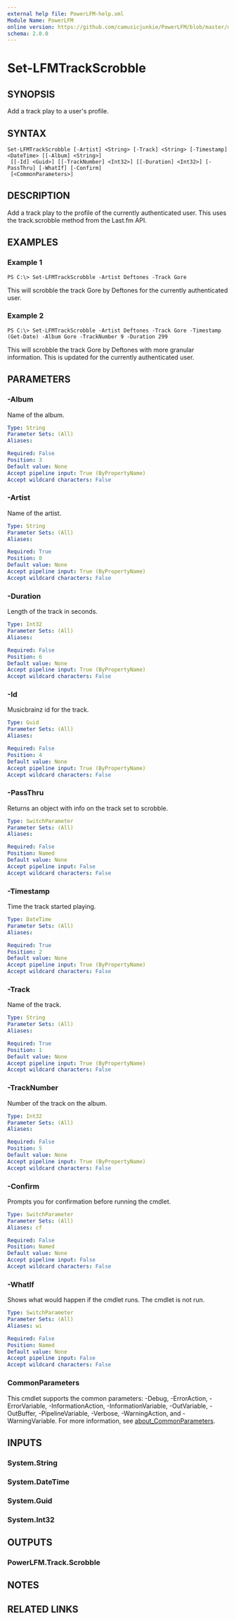 ```yaml
---
external help file: PowerLFM-help.xml
Module Name: PowerLFM
online version: https://github.com/camusicjunkie/PowerLFM/blob/master/docs/Set-LFMTrackScrobble.md
schema: 2.0.0
---
```


# Set-LFMTrackScrobble

## SYNOPSIS
Add a track play to a user's profile.

## SYNTAX

```
Set-LFMTrackScrobble [-Artist] <String> [-Track] <String> [-Timestamp] <DateTime> [[-Album] <String>]
 [[-Id] <Guid>] [[-TrackNumber] <Int32>] [[-Duration] <Int32>] [-PassThru] [-WhatIf] [-Confirm]
 [<CommonParameters>]
```

## DESCRIPTION
Add a track play to the profile of the currently authenticated user.
This uses the track.scrobble method from the Last.fm API.

## EXAMPLES

### Example 1
```
PS C:\> Set-LFMTrackScrobble -Artist Deftones -Track Gore
```

This will scrobble the track Gore by Deftones for the currently authenticated user.

### Example 2
```
PS C:\> Set-LFMTrackScrobble -Artist Deftones -Track Gore -Timestamp (Get-Date) -Album Gore -TrackNumber 9 -Duration 299
```

This will scrobble the track Gore by Deftones with more granular information.
This is updated for the currently authenticated user.

## PARAMETERS

### -Album
Name of the album.

```yaml
Type: String
Parameter Sets: (All)
Aliases:

Required: False
Position: 3
Default value: None
Accept pipeline input: True (ByPropertyName)
Accept wildcard characters: False
```

### -Artist
Name of the artist.

```yaml
Type: String
Parameter Sets: (All)
Aliases:

Required: True
Position: 0
Default value: None
Accept pipeline input: True (ByPropertyName)
Accept wildcard characters: False
```

### -Duration
Length of the track in seconds.

```yaml
Type: Int32
Parameter Sets: (All)
Aliases:

Required: False
Position: 6
Default value: None
Accept pipeline input: True (ByPropertyName)
Accept wildcard characters: False
```

### -Id
Musicbrainz id for the track.

```yaml
Type: Guid
Parameter Sets: (All)
Aliases:

Required: False
Position: 4
Default value: None
Accept pipeline input: True (ByPropertyName)
Accept wildcard characters: False
```

### -PassThru
Returns an object with info on the track set to scrobble.

```yaml
Type: SwitchParameter
Parameter Sets: (All)
Aliases:

Required: False
Position: Named
Default value: None
Accept pipeline input: False
Accept wildcard characters: False
```

### -Timestamp
Time the track started playing.

```yaml
Type: DateTime
Parameter Sets: (All)
Aliases:

Required: True
Position: 2
Default value: None
Accept pipeline input: True (ByPropertyName)
Accept wildcard characters: False
```

### -Track
Name of the track.

```yaml
Type: String
Parameter Sets: (All)
Aliases:

Required: True
Position: 1
Default value: None
Accept pipeline input: True (ByPropertyName)
Accept wildcard characters: False
```

### -TrackNumber
Number of the track on the album.

```yaml
Type: Int32
Parameter Sets: (All)
Aliases:

Required: False
Position: 5
Default value: None
Accept pipeline input: True (ByPropertyName)
Accept wildcard characters: False
```

### -Confirm
Prompts you for confirmation before running the cmdlet.

```yaml
Type: SwitchParameter
Parameter Sets: (All)
Aliases: cf

Required: False
Position: Named
Default value: None
Accept pipeline input: False
Accept wildcard characters: False
```

### -WhatIf
Shows what would happen if the cmdlet runs.
The cmdlet is not run.

```yaml
Type: SwitchParameter
Parameter Sets: (All)
Aliases: wi

Required: False
Position: Named
Default value: None
Accept pipeline input: False
Accept wildcard characters: False
```

### CommonParameters
This cmdlet supports the common parameters: -Debug, -ErrorAction, -ErrorVariable, -InformationAction, -InformationVariable, -OutVariable, -OutBuffer, -PipelineVariable, -Verbose, -WarningAction, and -WarningVariable. For more information, see [about_CommonParameters](http://go.microsoft.com/fwlink/?LinkID=113216).

## INPUTS

### System.String

### System.DateTime

### System.Guid

### System.Int32

## OUTPUTS

### PowerLFM.Track.Scrobble

## NOTES

## RELATED LINKS
